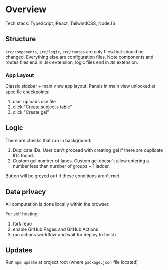 # Overview

Tech stack: TypeScript, React, TailwindCSS, NodeJS

## Structure

`src/components`, `src/logic`, `src/routes` are only files that should be changed. Everything else are configuration files. Note components and routes files end in .tsx extension, logic files end in .ts extension.

### App Layout

Classic sidebar + main view app layout. Panels in main view unlocked at specific checkpoints:

1. user uploads csv file
2. click "Create subjects table"
3. click "Create gel"

## Logic

There are checks that run in background:

1. Duplicate IDs. User can't proceed with creating gel if there are duplicate IDs found.
2. Custom gel number of lanes. Custom gel doesn't allow entering a number less than number of groups + 1 ladder.

Button will be greyed out if these conditions aren't met.

## Data privacy

All computation is done locally within the browser.

For self hosting:

1. fork repo
2. enable GitHub Pages and GitHub Actions
3. run actions workflow and wait for deploy to finish

## Updates

Run `npm update` at project root (where `package.json` file located)
